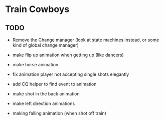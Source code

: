 # Train Cowboys

## TODO
- Remove the Change manager (look at state machines instead, or some kind of global change manager)

- make flip up animation when getting up (like dancers)
- make horse animation
- fix animation player not accepting single shots elegantly
- add CQ helper to find event to animation
- make shot in the back animation
- make left direction animations
- making falling animation (when shot off train)